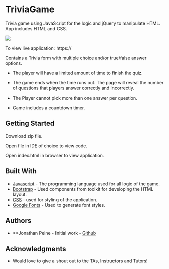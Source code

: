 # TriviaGame

Trivia game using JavaScript for the logic and jQuery to manipulate HTML. App includes HTML and CSS.

<img src="#">

To view live application:  https://

Contains a Trivia form with multiple choice and/or true/false answer options.

* The player will have a limited amount of time to finish the quiz. 

* The game ends when the time runs out. The page will reveal the number of questions that players answer correctly and incorrectly.

* The Player cannot pick more than one answer per question.

* Game includes a countdown timer.

## Getting Started

Download zip file.

Open file in IDE of choice to view code.

Open index.html in browser to view application.


## Built With

* [Javascript](https://developer.mozilla.org/en-US/docs/Web/JavaScript) - The programming language used for all logic of the    game.
* [Bootstrap](https://getbootstrap.com/) - Used components from toolkit for developing the HTML layout. 
* [CSS](https://developer.mozilla.org/en-US/docs/Web/css) - used for styling of the application.
* [Google Fonts](https://fonts.google.com/) - Used to generate font styles.

## Authors

* **Jonathan Peine - Initial work - [Github](https://github.com/johandenver)

## Acknowledgments

* Would love to give a shout out to the TAs, Instructors and Tutors! 